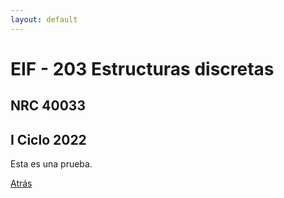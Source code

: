 ```yaml
---
layout: default
---
```


# EIF - 203 Estructuras discretas

## NRC 40033

## I Ciclo 2022

Esta es una prueba.

[Atrás](./)